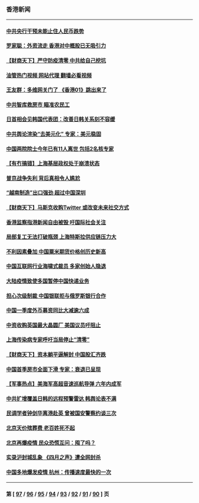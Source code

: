 ### 香港新闻
---
#### [中共央行干预未能止住人民币跌势](../../pages/ncid1349362/n13723109.md?04291645) 
#### [罗家聪：外资流走 香港对中概股已无吸引力](../../pages/ncid1349362/n13722926.md?04291645) 
#### [【财商天下】严守防疫清零 中共给自己挖坑](../../pages/ncid1349362/n13722723.md?04291645) 
#### [油管热门视频 网站代理 翻墙必看视频](http://209.222.30.114:81/youtube.html?04291645)
#### [王友群：多维网关门了 《香港01》跳出来了](../../pages/ncid1349362/n13722730.md?04291645) 
#### [中共智库救房市 瞄准农民工](../../pages/ncid1349362/n13722658.md?04291645) 
#### [日首相会见韩国代表团：改善日韩关系刻不容缓](../../pages/ncid1349362/n13722639.md?04291645) 
#### [中共舆论渲染“去美元化” 专家：美元稳固](../../pages/ncid1349362/n13722637.md?04291645) 
#### [中国两院院士今年已有11人离世 包括2名核专家](../../pages/ncid1349362/n13722635.md?04291645) 
#### [【有冇搞错】上海基层政权处于崩溃状态](../../pages/ncid1349362/n13722253.md?04291645) 
#### [普京战争失利 背后真相令人尴尬](../../pages/ncid1349362/n13721964.md?04291645) 
#### [“越南制造”出口强劲 超过中国深圳](../../pages/ncid1349362/n13722236.md?04291645) 
#### [【财商天下】马斯克收购Twitter 或改变未来社交方式](../../pages/ncid1349362/n13721958.md?04291645) 
#### [香港监察指港新闻自由被毁 吁国际社会关注](../../pages/ncid1349362/n13721934.md?04291645) 
#### [局部复工无法打破瓶颈 上海特斯拉供应链压力大](../../pages/ncid1349362/n13721889.md?04291645) 
#### [不利因素叠加 中国粟米期货价格创历史新高](../../pages/ncid1349362/n13721886.md?04291645) 
#### [中国互联网行业海啸式裁员 多家创始人隐退](../../pages/ncid1349362/n13721870.md?04291645) 
#### [大陆疫情致使多国暂停中国快递业务](../../pages/ncid1349362/n13721857.md?04291645) 
#### [担心次级制裁 中国银联拒与俄罗斯银行合作](../../pages/ncid1349362/n13721834.md?04291645) 
#### [中国一季度外币募资同比大减逾六成](../../pages/ncid1349362/n13721868.md?04291645) 
#### [中资收购英国最大晶圆厂 美国议员吁阻止](../../pages/ncid1349362/n13721835.md?04291645) 
#### [上海传染病专家呼吁当局停止“清零”](../../pages/ncid1349362/n13721825.md?04291645) 
#### [【财商天下】资本躺平逼解封 中国股汇齐跌](../../pages/ncid1349362/n13721272.md?04291645) 
#### [中国首季房市全面下滑 专家：衰退已呈现](../../pages/ncid1349362/n13720590.md?04291645) 
#### [【军事热点】美海军高超音速巡航导弹 六年内成军](../../pages/ncid1349362/n13720817.md?04291645) 
#### [中共扩增覆盖日韩的远程预警雷达 韩舆论表不满](../../pages/ncid1349362/n13720659.md?04291645) 
#### [民调学者钟剑华离港赴英 曾被国安警察约谈三次](../../pages/ncid1349362/n13720696.md?04291645) 
#### [北京天价殡葬费 老百姓死不起](../../pages/ncid1349362/n13720672.md?04291645) 
#### [北京再爆疫情 民众恐慌互问：囤了吗？](../../pages/ncid1349362/n13720653.md?04291645) 
#### [实录沪封城乱象 《四月之声》遭全网封杀](../../pages/ncid1349362/n13720629.md?04291645) 
#### [中国多地爆发疫情 杭州：传播速度最快的一次](../../pages/ncid1349362/n13720578.md?04291645) 

---
#### 第 [ [97](./97.md?04291645) / [96](./96.md?04291645) / [95](./95.md?04291645) / [94](./94.md?04291645) / [93](./93.md?04291645) / [92](./92.md?04291645) / [91](./91.md?04291645) / [90](./90.md?04291645) ] 页
